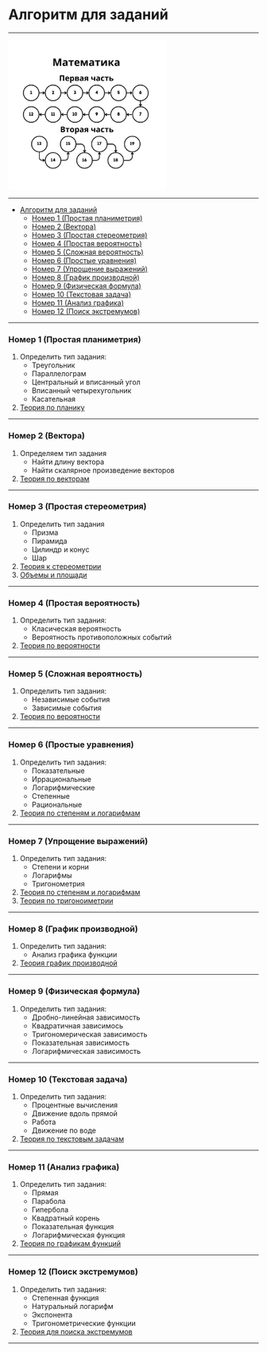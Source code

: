 # Алгоритм для заданий

---

<img src="../img/Математика.png" alt="Математика" height="300"/>

---

- [Алгоритм для заданий](#алгоритм-для-заданий)
    - [Номер 1 (Простая планиметрия)](#номер-1-простая-планиметрия)
    - [Номер 2 (Вектора)](#номер-2-вектора)
    - [Номер 3 (Простая стереометрия)](#номер-3-простая-стереометрия)
    - [Номер 4 (Простая вероятность)](#номер-4-простая-вероятность)
    - [Номер 5 (Сложная вероятность)](#номер-5-сложная-вероятность)
    - [Номер 6 (Простые уравнения)](#номер-6-простые-уравнения)
    - [Номер 7 (Упрощение выражений)](#номер-7-упрощение-выражений)
    - [Номер 8 (График производной)](#номер-8-график-производной)
    - [Номер 9 (Физическая формула)](#номер-9-физическая-формула)
    - [Номер 10 (Текстовая задача)](#номер-10-текстовая-задача)
    - [Номер 11 (Анализ графика)](#номер-11-анализ-графика)
    - [Номер 12 (Поиск экстремумов)](#номер-12-поиск-экстремумов)

---

### Номер 1 (Простая планиметрия)
1. Определить тип задания:
    - Треугольник
    - Параллелограм
    - Центральный и вписанный угол
    - Вписанный четырехугольник
    - Касательная
2. [Теория по планику](Материалы/Планик.pdf)

---

### Номер 2 (Вектора)
1. Определяем тип задания 
   - Найти длину вектора
   - Найти скалярное произведение векторов
2. [Теория по векторам](Материалы/Вектора.pdf)

---

### Номер 3 (Простая стереометрия)
1. Определить тип задания
    - Призма
    - Пирамида
    - Цилиндр и конус
    - Шар
2. [Теория к стереометрии](Материалы/Стереометрия.pdf)
3. [Объемы и площади](Материалы/Объемы%20и%20площади.pdf)

---

### Номер 4 (Простая вероятность)
1. Определить тип задания:
    - Класическая вероятность
    - Вероятность противоположных событий
2. [Теория по вероятности](Материалы/Вероятность.pdf)

---

### Номер 5 (Сложная вероятность)
1. Определить тип задания:
   - Независимые события
   - Зависимые события
2. [Теория по вероятности](Материалы/Вероятность.pdf)

---

### Номер 6 (Простые уравнения)
1. Определить тип задания:
    - Показательные
    - Иррациональные
    - Логарифмические
    - Степенные 
    - Рациональные
2. [Теория по степеням и логарифмам](Материалы/Степени%20и%20логарифмы.pdf)

---

### Номер 7 (Упрощение выражений)

1. Определить тип задания:
    - Степени и корни
    - Логарифмы
    - Тригонометрия
2. [Теория по степеням и логарифмам](Материалы/Степени%20и%20логарифмы.pdf)
3. [Теория по тригоноиметрии](Материалы/Трига.pdf)

---

### Номер 8 (График производной)
1. Определить тип задания:
    - Анализ графика функции
2. [Теория график производной](Материалы/График%20производной.pdf)

---

### Номер 9 (Физическая формула)
1. Определить тип задания:
    - Дробно-линейная зависимость
    - Квадратичная зависимось
    - Тригономерическая зависимость
    - Показательная зависимость
    - Логарифмическая зависимость

---

### Номер 10 (Текстовая задача)
1. Определить тип задания:
    - Процентные вычисления
    - Движение вдоль прямой
    - Работа
    - Движение по воде
2. [Теория по текстовым задачам](Материалы/Текстовая%20задача.pdf)

---

### Номер 11 (Анализ графика)
1. Определить тип задания:
    - Прямая
    - Парабола
    - Гипербола
    - Квадратный корень
    - Показательная функция
    - Логарифмическая функция
2. [Теория по графикам функций](Материалы/Графики%20функций.pdf)

---

### Номер 12 (Поиск экстремумов)
1. Определить тип задания:
    - Степенная функция
    - Натуральный логарифм
    - Экспонента
    - Тригонометрические функции
2. [Теория для поиска экстремумов](Материалы/Поиск%20экстремума.pdf)

---